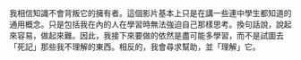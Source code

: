 我相信知識不會背叛它的擁有者。這個影片基本上只是在講一些連中學生都知道的通用概念。只是包括我在內的人在學習時無法強迫自己那樣思考。換句話說，說起來容易，做起來難。因此，我接下來要做的依然是盡可能多學習，而不是試圖去「死記」那些我不理解的東西。相反的，我會尋求幫助，並「理解」它。
